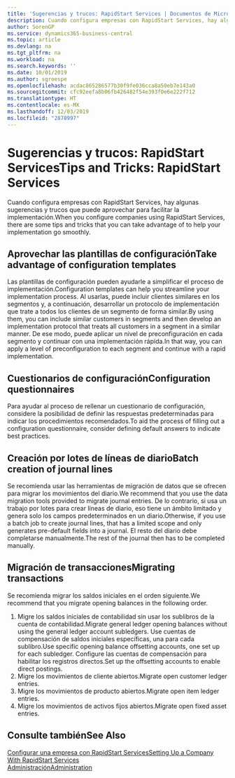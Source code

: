 ```yaml
---
title: 'Sugerencias y trucos: RapidStart Services | Documentos de Microsoft'
description: Cuando configura empresas con RapidStart Services, hay algunas sugerencias y trucos que puede aprovechar para facilitar la implementación.
author: SorenGP
ms.service: dynamics365-business-central
ms.topic: article
ms.devlang: na
ms.tgt_pltfrm: na
ms.workload: na
ms.search.keywords: ''
ms.date: 10/01/2019
ms.author: sgroespe
ms.openlocfilehash: acdac865286577b30f9fe036cca8a50eb7e143a0
ms.sourcegitcommit: cfc92eefa8b06fb426482f54e393f0e6e222f712
ms.translationtype: HT
ms.contentlocale: es-MX
ms.lasthandoff: 12/03/2019
ms.locfileid: "2878997"
---
```

# <a name="tips-and-tricks-rapidstart-services"></a><span data-ttu-id="fc80a-103">Sugerencias y trucos: RapidStart Services</span><span class="sxs-lookup"><span data-stu-id="fc80a-103">Tips and Tricks: RapidStart Services</span></span>
<span data-ttu-id="fc80a-104">Cuando configura empresas con RapidStart Services, hay algunas sugerencias y trucos que puede aprovechar para facilitar la implementación.</span><span class="sxs-lookup"><span data-stu-id="fc80a-104">When you configure companies using RapidStart Services, there are some tips and tricks that you can take advantage of to help your implementation go smoothly.</span></span>  

## <a name="take-advantage-of-configuration-templates"></a><span data-ttu-id="fc80a-105">Aprovechar las plantillas de configuración</span><span class="sxs-lookup"><span data-stu-id="fc80a-105">Take advantage of configuration templates</span></span>  
<span data-ttu-id="fc80a-106">Las plantillas de configuración pueden ayudarle a simplificar el proceso de implementación.</span><span class="sxs-lookup"><span data-stu-id="fc80a-106">Configuration templates can help you streamline your implementation process.</span></span> <span data-ttu-id="fc80a-107">Al usarlas, puede incluir clientes similares en los segmentos y, a continuación, desarrollar un protocolo de implementación que trate a todos los clientes de un segmento de forma similar.</span><span class="sxs-lookup"><span data-stu-id="fc80a-107">By using them, you can include similar customers in segments and then develop an implementation protocol that treats all customers in a segment in a similar manner.</span></span> <span data-ttu-id="fc80a-108">De ese modo, puede aplicar un nivel de preconfiguración en cada segmento y continuar con una implementación rápida.</span><span class="sxs-lookup"><span data-stu-id="fc80a-108">In that way, you can apply a level of preconfiguration to each segment and continue with a rapid implementation.</span></span>  

## <a name="configuration-questionnaires"></a><span data-ttu-id="fc80a-109">Cuestionarios de configuración</span><span class="sxs-lookup"><span data-stu-id="fc80a-109">Configuration questionnaires</span></span>  
<span data-ttu-id="fc80a-110">Para ayudar al proceso de rellenar un cuestionario de configuración, considere la posibilidad de definir las respuestas predeterminadas para indicar los procedimientos recomendados.</span><span class="sxs-lookup"><span data-stu-id="fc80a-110">To aid the process of filling out a configuration questionnaire, consider defining default answers to indicate best practices.</span></span>  

## <a name="batch-creation-of-journal-lines"></a><span data-ttu-id="fc80a-111">Creación por lotes de líneas de diario</span><span class="sxs-lookup"><span data-stu-id="fc80a-111">Batch creation of journal lines</span></span>  
<span data-ttu-id="fc80a-112">Se recomienda usar las herramientas de migración de datos que se ofrecen para migrar los movimientos del diario.</span><span class="sxs-lookup"><span data-stu-id="fc80a-112">We recommend that you use the data migration tools provided to migrate journal entries.</span></span> <span data-ttu-id="fc80a-113">De lo contrario, si usa un trabajo por lotes para crear líneas de diario, eso tiene un ámbito limitado y genera solo los campos predeterminados en un diario.</span><span class="sxs-lookup"><span data-stu-id="fc80a-113">Otherwise, if you use a batch job to create journal lines, that has a limited scope and only generates pre-default fields into a journal.</span></span> <span data-ttu-id="fc80a-114">El resto del diario debe completarse manualmente.</span><span class="sxs-lookup"><span data-stu-id="fc80a-114">The rest of the journal then has to be completed manually.</span></span>  

## <a name="migrating-transactions"></a><span data-ttu-id="fc80a-115">Migración de transacciones</span><span class="sxs-lookup"><span data-stu-id="fc80a-115">Migrating transactions</span></span>  
<span data-ttu-id="fc80a-116">Se recomienda migrar los saldos iniciales en el orden siguiente.</span><span class="sxs-lookup"><span data-stu-id="fc80a-116">We recommend that you migrate opening balances in the following order.</span></span>  

1.  <span data-ttu-id="fc80a-117">Migre los saldos iniciales de contabilidad sin usar los sublibros de la cuenta de contabilidad.</span><span class="sxs-lookup"><span data-stu-id="fc80a-117">Migrate general ledger opening balances without using the general ledger account subledgers.</span></span> <span data-ttu-id="fc80a-118">Use cuentas de compensación de saldos iniciales específicas, una para cada sublibro.</span><span class="sxs-lookup"><span data-stu-id="fc80a-118">Use specific opening balance offsetting accounts, one set up for each subledger.</span></span> <span data-ttu-id="fc80a-119">Configure las cuentas de compensación para habilitar los registros directos.</span><span class="sxs-lookup"><span data-stu-id="fc80a-119">Set up the offsetting accounts to enable direct postings.</span></span>  
2.  <span data-ttu-id="fc80a-120">Migre los movimientos de cliente abiertos.</span><span class="sxs-lookup"><span data-stu-id="fc80a-120">Migrate open customer ledger entries.</span></span>  
3.  <span data-ttu-id="fc80a-121">Migre los movimientos de producto abiertos.</span><span class="sxs-lookup"><span data-stu-id="fc80a-121">Migrate open item ledger entries.</span></span>  
4.  <span data-ttu-id="fc80a-122">Migre los movimientos de activos fijos abiertos.</span><span class="sxs-lookup"><span data-stu-id="fc80a-122">Migrate open fixed asset entries.</span></span>  

## <a name="see-also"></a><span data-ttu-id="fc80a-123">Consulte también</span><span class="sxs-lookup"><span data-stu-id="fc80a-123">See Also</span></span>  
[<span data-ttu-id="fc80a-124">Configurar una empresa con RapidStart Services</span><span class="sxs-lookup"><span data-stu-id="fc80a-124">Setting Up a Company With RapidStart Services</span></span>](admin-set-up-a-company-with-rapidstart.md)  
[<span data-ttu-id="fc80a-125">Administración</span><span class="sxs-lookup"><span data-stu-id="fc80a-125">Administration</span></span>](admin-setup-and-administration.md)
